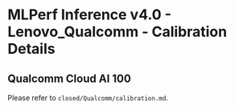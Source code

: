 # MLPerf Inference v4.0 - Lenovo_Qualcomm - Calibration Details

## Qualcomm Cloud AI 100

Please refer to `closed/Qualcomm/calibration.md`.
